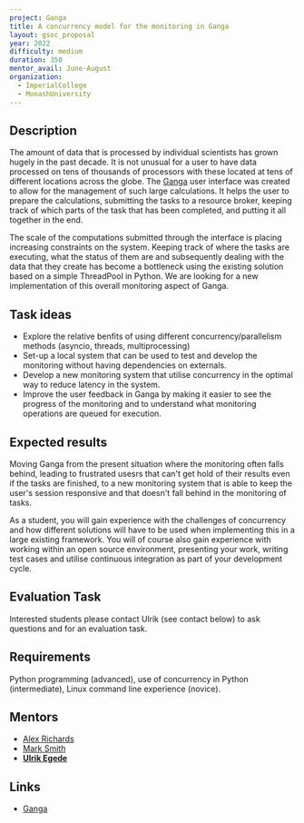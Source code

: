 ```yaml
---
project: Ganga
title: A concurrency model for the monitoring in Ganga
layout: gsoc_proposal
year: 2022
difficulty: medium
duration: 350
mentor_avail: June-August
organization:
  - ImperialCollege
  - MonashUniversity
---
```


## Description

The amount of data that is processed by individual scientists has grown hugely
in the past decade. It is not unusual for a user to have data processed on tens
of thousands of processors with these located at tens of different locations
across the globe. The [Ganga](https://github.com/ganga-devs/ganga) user
interface was created to allow for the management of such large calculations. It
helps the user to prepare the calculations, submitting the tasks to a resource
broker, keeping track of which parts of the task that has been completed, and
putting it all together in the end.

The scale of the computations submitted through the interface is placing
increasing constraints on the system. Keeping track of where the tasks are
executing, what the status of them are and subsequently dealing with the data
that they create has become a bottleneck using the existing solution based on a
simple ThreadPool in Python. We are looking for a new implementation of this
overall monitoring aspect of Ganga.

## Task ideas

- Explore the relative benfits of using different concurrency/parallelism
  methods (asyncio, threads, multiprocessing)
- Set-up a local system that can be used to test and develop the monitoring
  without having dependencies on externals.
- Develop a new monitoring system that utilise concurrency in the optimal way to
  reduce latency in the system.
- Improve the user feedback in Ganga by making it easier to see the progress of
  the monitoring and to understand what monitoring operations are queued for
  execution.

## Expected results

Moving Ganga from the present situation where the monitoring often falls behind,
leading to frustrated usesrs that can't get hold of their results even if the
tasks are finished, to a new monitoring system that is able to keep the user's
session responsive and that doesn't fall behind in the monitoring of tasks.

As a student, you will gain experience with the challenges of concurrency and
how different solutions will have to be used when implementing this in a large
existing framework. You will of course also gain experience with working within
an open source environment, presenting your work, writing test cases and utilise
continuous integration as part of your development cycle.

## Evaluation Task

Interested students please contact Ulrik (see contact below) to ask questions
and for an evaluation task.

## Requirements

Python programming (advanced), use of concurrency in Python (intermediate),
Linux command line experience (novice).

## Mentors

- [Alex Richards](mailto:a.richards@imperial.ac.uk)
- [Mark Smith](mailto:mark.smith1@imperial.ac.uk)
- **[Ulrik Egede](mailto:ulrik.egede@monash.edu)**

## Links

- [Ganga](https://github.com/ganga-devs/ganga)

